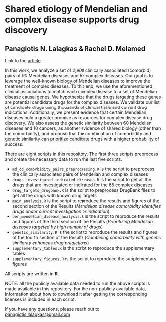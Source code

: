 # Shared etiology of Mendelian and complex disease supports drug discovery

## Panagiotis N. Lalagkas & Rachel D. Melamed

Link to the [article](https://bmcmedgenomics.biomedcentral.com/articles/10.1186/s12920-024-01988-3).

In this work, we analyze a set of *2,908* clinically associated (comorbid) pairs of *90* Mendelian diseases and *65* complex diseases. Our goal is to leverage the well-known biology of Mendelian diseases to improve the treatment of complex diseases. To this end, we use the aforementioned clinical associations to match each complex disease to a set of Mendelian disease causal genes. We hypothesize that the drugs targeting these genes are potential candidate drugs for the complex diseases. We validate our list of candidate drugs using thousands of clinical trials and current drug indications. Additionally, we present evidence that certain Mendelian diseases hold a greater promise as resources for complex disease drug discovery. We also assess the genetic similarity between 60 Mendelian diseases and 10 cancers, as another evidence of shared biology (other than the comorbidity), and propose that the combination of comorbidity and genetic similarity can prioritize candidate drugs with a higher probability of success.

There are eight scripts in this repository. The first three scripts preprocess and create the necessary data to run the last five scripts.

- `md_cd_comorbidity_pairs_preprocessing.R` is the script to preprocess the clinically associated pairs of Mendelian and complex diseases
- `drugs_investigated_indicated_diseases.R` is the script to get all the drugs that are investigated or indicated for the 65 complex diseases
- `drug_targets_drugbank.R` is the script to preprocess DrugBank files to get all the drugs with known drug targets
- `main_analysis.R` is the script to reproduce the results and figures of the second section of the Results (*Mendelian disease comorbidity identifies drugs under current investigation or indication*)
- `per_mendelian_disease_analysis.R` is the script to reproduce the results and figures of the third section of the Results (*Prioritizing Mendelian diseases targeted by high number of drugs*)
- `genetic_similarity.R` is the script to reproduce the results and figures of the fourth section of the Results (*Combining comorbidity with genetic similarity enhances drug predictions*)
- `supplementary_tables.R` is the script to reproduce the supplementary tables
- `supplementary_figures.R` is the script to reproduce the supplementary figures

All scripts are written in **R**.

NOTE: all the publicly available data needed to run the above scripts is made available in this repository. For the non-publicly available data, information about how to download it after getting the corresponding licenses is included in each script.

If you have any questions, please reach out to [panagiotis.lalagkas@gmail.com](mailto:panagiotis.lalagkas@gmail.com)


